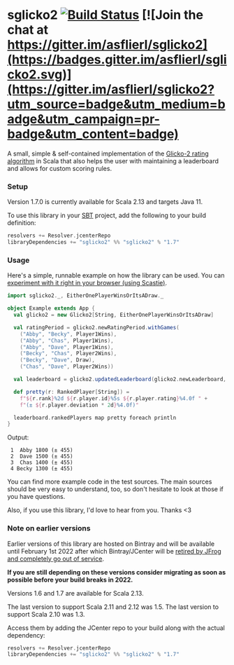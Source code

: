 # sglicko2 [![Build Status](https://travis-ci.org/asflierl/sglicko2.svg?branch=master)](https://travis-ci.org/asflierl/sglicko2) [![Join the chat at https://gitter.im/asflierl/sglicko2](https://badges.gitter.im/asflierl/sglicko2.svg)](https://gitter.im/asflierl/sglicko2?utm_source=badge&utm_medium=badge&utm_campaign=pr-badge&utm_content=badge)

A small, simple & self-contained implementation of the [Glicko-2 rating algorithm](http://www.glicko.net/glicko.html) in Scala that also helps the user with maintaining a leaderboard and allows for custom scoring rules.

### Setup

Version 1.7.0 is currently available for Scala 2.13 and targets Java 11. 


 To use this library in your [SBT](http://scala-sbt.org) project, add the following to your build definition:

```scala
resolvers += Resolver.jcenterRepo
libraryDependencies += "sglicko2" %% "sglicko2" % "1.7"
```

### Usage

Here's a simple, runnable example on how the library can be used. You can [experiment with it right in your browser (using Scastie)](https://scastie.scala-lang.org/asflierl/Rh8aKj7aTNapEE163WYyHA).

```scala
import sglicko2._, EitherOnePlayerWinsOrItsADraw._

object Example extends App {
  val glicko2 = new Glicko2[String, EitherOnePlayerWinsOrItsADraw]

  val ratingPeriod = glicko2.newRatingPeriod.withGames(
    ("Abby", "Becky", Player1Wins),
    ("Abby", "Chas", Player1Wins),
    ("Abby", "Dave", Player1Wins),
    ("Becky", "Chas", Player2Wins),
    ("Becky", "Dave", Draw),
    ("Chas", "Dave", Player2Wins))

  val leaderboard = glicko2.updatedLeaderboard(glicko2.newLeaderboard, ratingPeriod)

  def pretty(r: RankedPlayer[String]) = 
    f"${r.rank}%2d ${r.player.id}%5s ${r.player.rating}%4.0f " +
    f"(± ${r.player.deviation * 2d}%4.0f)"

  leaderboard.rankedPlayers map pretty foreach println
}
```

Output:
```
 1  Abby 1800 (± 455)
 2  Dave 1500 (± 455)
 3  Chas 1400 (± 455)
 4 Becky 1300 (± 455)
```

You can find more example code in the test sources. The main sources should be very easy to understand, too, so don't hesitate to look at those if you have questions.

Also, if you use this library, I'd love to hear from you. Thanks <3

### Note on earlier versions

Earlier versions of this library are hosted on Bintray and will be available until February 1st 2022 after which Bintray/JCenter will be [retired by JFrog and completely go out of service](https://jfrog.com/blog/into-the-sunset-bintray-jcenter-gocenter-and-chartcenter/).

**If you are still depending on these versions consider migrating as soon as possible before your build breaks in 2022.**

Versions 1.6 and 1.7 are available for Scala 2.13.

The last version to support Scala 2.11 and 2.12 was 1.5. The last version to support Scala 2.10 was 1.3.

Access them by adding the JCenter repo to your build along with the actual dependency:

```scala
resolvers += Resolver.jcenterRepo
libraryDependencies += "sglicko2" %% "sglicko2" % "1.7"
```